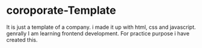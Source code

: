# coroporate-Template
It is just a template of a company. i made it up with html, css and javascript.
genrally I am learning frontend development. For practice purpose i have created this.
